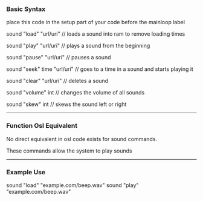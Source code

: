 ### Basic Syntax

place this code in the setup part of your code before the mainloop label

sound "load" "url/uri"
// loads a sound into ram to remove loading times

sound "play" "url/uri"
// plays a sound from the beginning

sound "pause" "url/uri"
// pauses a sound

sound "seek" time "url/uri"
// goes to a time in a sound and starts playing it

sound "clear" "url/uri"
// deletes a sound

sound "volume" int
// changes the volume of all sounds

sound "skew" int
// skews the sound left or right

---

### Function Osl Equivalent

No direct equivalent in osl code exists for sound commands.

These commands allow the system to play sounds

---

### Example Use

sound "load" "example.com/beep.wav"
sound "play" "example.com/beep.wav"
